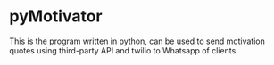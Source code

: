 # pyMotivator
This is the program written in python, can be used to  send motivation quotes using third-party API and twilio to Whatsapp of clients. 
